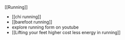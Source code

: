 [[Running]]

- [[chi running]]
- [[barefoot running]]
- explore running form on youtube
- [[Lifting your feet higher cost less energy in running]]

